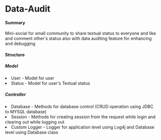 # Data-Audit
<h4>Summary</h4>
<p>Mini-social for small community to share textual status to everyone and like and comment other's status also with data auditing feature for enhancing and debugging</p>
<h4>Structure</h4>
<h5>Model</h5>
<li>User - Model for user
<li>Status - Model for user's Textual status
<h5>Controller</h5>
<li>Database - Methods for database control (CRUD operation using JDBC to MYSQL database)
<li>Session - Methods for creating session from the request while login and clearing out while logging out
<li>Custom Logger - Logger for application level using Log4j and Database level using Database class 
